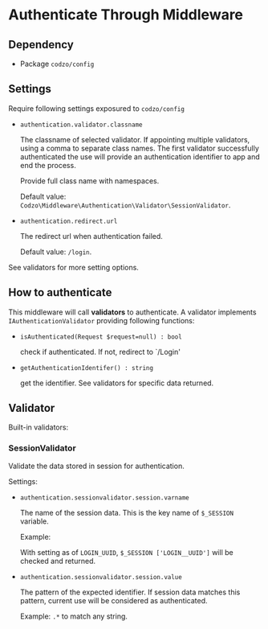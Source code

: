 # Authenticate Through Middleware

## Dependency

* Package `codzo/config`

## Settings

Require following settings exposured to `codzo/config`

* `authentication.validator.classname`

    The classname of selected validator. If appointing multiple validators, using a comma to separate class names. The first validator successfully authenticated the use will provide an authentication identifier to app and end the process.

    Provide full class name with namespaces.

    Default value: `Codzo\Middleware\Authentication\Validator\SessionValidator`.

    
* `authentication.redirect.url`

    The redirect url when authentication failed. 
    
    Default value: `/login`.

See validators for more setting options.

## How to authenticate

This middleware will call **validators** to authenticate.
A validator implements `IAuthenticationValidator` providing following functions:

* `isAuthenticated(Request $request=null) : bool`

    check if authenticated. If not, redirect to `/Login'

* `getAuthenticationIdentifer() : string`

    get the identifier. See validators for specific data returned.

## Validator

Built-in validators:

### SessionValidator

Validate the data stored in session for authentication.

Settings:
* `authentication.sessionvalidator.session.varname`

    The name of the session data. This is the key name of `$_SESSION` variable.

    Example:

    With setting as of `LOGIN_UUID`, `$_SESSION ['LOGIN__UUID']` will be checked and returned.

* `authentication.sessionvalidator.session.value`

    The pattern of the expected identifier. If session data matches this pattern, current use will be considered as authenticated.

    Example: 
    `.*` to match any string.